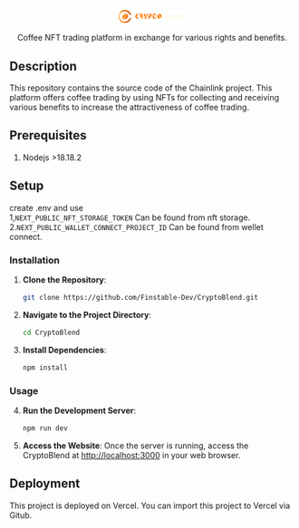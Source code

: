 <p align="center">
  <a href="https://crypto-coff.vercel.app/" target="_blank"><img src="./public/image/Logo.png" width="120" alt="CryptoBlend" /></a>
</p>

<p align="center">
Coffee NFT trading platform in exchange for various rights and benefits.</p><p align="center">

## Description

This repository contains the source code of the Chainlink project. This platform offers coffee trading by using NFTs for collecting and receiving various benefits to increase the attractiveness of coffee trading.

## Prerequisites

1. Nodejs >18.18.2

## Setup
create .env and use  
1,`NEXT_PUBLIC_NFT_STORAGE_TOKEN` Can be found from nft storage.
2.`NEXT_PUBLIC_WALLET_CONNECT_PROJECT_ID` Can be found from wellet connect.

### Installation
1. **Clone the Repository**: 

   ```bash
   git clone https://github.com/Finstable-Dev/CryptoBlend.git
   ```
   
2. **Navigate to the Project Directory**:

   ```bash
   cd CryptoBlend
   ```
4. **Install Dependencies**:
   
   ```bash
   npm install
   ```
   
### Usage

4. **Run the Development Server**:
   
   ```bash
   npm run dev
   ```

5. **Access the Website**:
   Once the server is running, access the CryptoBlend  at [http://localhost:3000](http://localhost:3000) in your web browser.


## Deployment

This project is deployed on Vercel. You can import this project to Vercel via Gitub.

